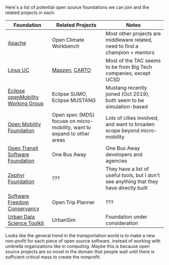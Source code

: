 Here's a list of potential open source foundations we can join and the related projects in each.

| Foundation | Related Projects | Notes |
|------------|------------------|-------|
| [Apache](http://incubator.apache.org/)     | Open Climate Workbench | Most other projects are middleware related, need to find a champion + mentors |
| [Linux UC](https://uc.foundation/#)   | [Mapzen](https://opensourceforu.com/2019/01/open-source-mapping-platform-mapzen-joins-linux-foundation/), [CARTO](https://carto.com/blog/urban-computing-foundation/) | Most of the TAC seems to be from Big Tech companies, except UCSD |
| [Eclipse openMobility Working Group](https://openmobility.eclipse.org/) | Eclipse SUMO, Eclipse MUSTANG | Mustang recently joined (Oct 2019), both seem to be simulation-based |
| [Open Mobility Foundation](https://www.openmobilityfoundation.org/) | Open spec (MDS) focuse on micro-mobility, want to expand to other areas | Lots of cities involved, and want to broaden scope beyond micro-mobility |
| [Open Transit Software Foundation](https://opentransitsoftwarefoundation.org) | One Bus Away | One Bus Away developers and agencies |
| [Zephyr Foundation](https://zephyrtransport.org/) | ??? | They have a list of useful tools, but I don't see anything that they have directly built |
| [Software Freedom Conservancy](https://sfconservancy.org/) | Open Trip Planner | ??? |
| [Urban Data Science Toolkit](https://github.com/UDST) | UrbanSim | Foundation under consideration |

Looks like the general trend in the transportation world is to make a new non-profit for each piece of open source software, instead of working with umbrella organizations like in computing. Maybe this is because open source projects are so novel in the domain that people wait until there is sufficient critical mass to create the nonprofit.
